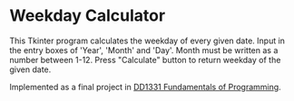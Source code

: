 # Weekday Calculator 
This Tkinter program calculates the weekday of every given date. Input in the entry boxes of 'Year', 'Month' and 'Day'. Month must be written as a number between 1-12. Press "Calculate" button to return weekday of the given date.    

Implemented as a final project in [DD1331 Fundamentals of Programming](https://www.kth.se/student/kurser/kurs/DD1331?l=en). 
